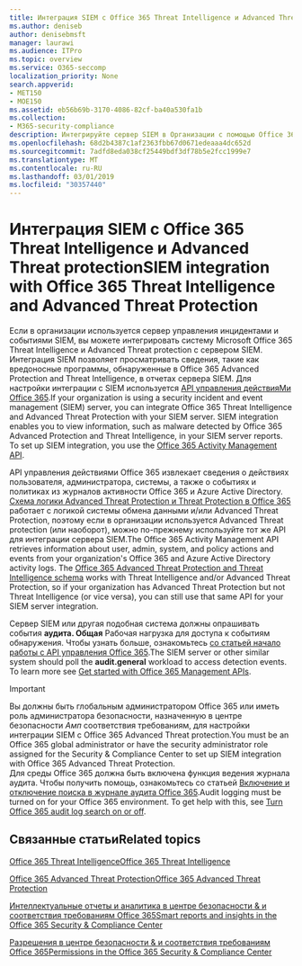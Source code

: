 ```yaml
---
title: Интеграция SIEM с Office 365 Threat Intelligence и Advanced Threat protection
ms.author: deniseb
author: denisebmsft
manager: laurawi
ms.audience: ITPro
ms.topic: overview
ms.service: O365-seccomp
localization_priority: None
search.appverid:
- MET150
- MOE150
ms.assetid: eb56b69b-3170-4086-82cf-ba40a530fa1b
ms.collection:
- M365-security-compliance
description: Интегрируйте сервер SIEM в Организации с помощью Office 365 Threat Intelligence и Advanced Threat protection с помощью API управления действиями Office 365.
ms.openlocfilehash: 68d2b4387c1af2363fbb67d0671edeaaa4dc652d
ms.sourcegitcommit: 7adfd8eda038cf25449bdf3df78b5e2fcc1999e7
ms.translationtype: MT
ms.contentlocale: ru-RU
ms.lasthandoff: 03/01/2019
ms.locfileid: "30357440"
---
```

# <a name="siem-integration-with-office-365-threat-intelligence-and-advanced-threat-protection"></a><span data-ttu-id="d2251-103">Интеграция SIEM с Office 365 Threat Intelligence и Advanced Threat protection</span><span class="sxs-lookup"><span data-stu-id="d2251-103">SIEM integration with Office 365 Threat Intelligence and Advanced Threat Protection</span></span>

<span data-ttu-id="d2251-p101">Если в организации используется сервер управления инцидентами и событиями SIEM, вы можете интегрировать систему Microsoft Office 365 Threat Intelligence и Advanced Threat protection с сервером SIEM. Интеграция SIEM позволяет просматривать сведения, такие как вредоносные программы, обнаруженные в Office 365 Advanced Protection and Threat Intelligence, в отчетах сервера SIEM. Для настройки интеграции с SIEM используется [API управления действияМи Office 365](https://docs.microsoft.com/office/office-365-management-api/office-365-management-activity-api-reference).</span><span class="sxs-lookup"><span data-stu-id="d2251-p101">If your organization is using a security incident and event management (SIEM) server, you can integrate Office 365 Threat Intelligence and Advanced Threat Protection with your SIEM server. SIEM integration enables you to view information, such as malware detected by Office 365 Advanced Protection and Threat Intelligence, in your SIEM server reports. To set up SIEM integration, you use the [Office 365 Activity Management API](https://docs.microsoft.com/office/office-365-management-api/office-365-management-activity-api-reference).</span></span> 

<span data-ttu-id="d2251-p102">API управления действиями Office 365 извлекает сведения о действиях пользователя, администратора, системы, а также о событиях и политиках из журналов активности Office 365 и Azure Active Directory. [Схема логики Advanced Threat Protection и Threat Protection в Office 365](https://docs.microsoft.com/office/office-365-management-api/office-365-management-activity-api-schema#office-365-advanced-threat-protection-and-threat-intelligence-schema) работает с логикой системы обмена данными и/или Advanced Threat Protection, поэтому если в организации используется Advanced Threat protection (или наоборот), можно по-прежнему используйте тот же API для интеграции сервера SIEM.</span><span class="sxs-lookup"><span data-stu-id="d2251-p102">The Office 365 Activity Management API retrieves information about user, admin, system, and policy actions and events from your organization's Office 365 and Azure Active Directory activity logs. The [Office 365 Advanced Threat Protection and Threat Intelligence schema](https://docs.microsoft.com/office/office-365-management-api/office-365-management-activity-api-schema#office-365-advanced-threat-protection-and-threat-intelligence-schema) works with Threat Intelligence and/or Advanced Threat Protection, so if your organization has Advanced Threat Protection but not Threat Intelligence (or vice versa), you can still use that same API for your SIEM server integration.</span></span> 

<span data-ttu-id="d2251-p103">Сервер SIEM или другая подобная система должны опрашивать события **аудита. Общая** Рабочая нагрузка для доступа к событиям обнаружения. Чтобы узнать больше, ознакомьтесь [со статьей начало работы с API управления Office 365](https://docs.microsoft.com/office/office-365-management-api/get-started-with-office-365-management-apis).</span><span class="sxs-lookup"><span data-stu-id="d2251-p103">The SIEM server or other similar system should poll the **audit.general** workload to access detection events. To learn more see [Get started with Office 365 Management APIs](https://docs.microsoft.com/office/office-365-management-api/get-started-with-office-365-management-apis).</span></span> 

> [!IMPORTANT]
> <span data-ttu-id="d2251-111">Вы должны быть глобальным администратором Office 365 или иметь роль администратора безопасности, назначенную в центре безопасности _Амп_ соответствия требованиям, для настройки интеграции SIEM с Office 365 Advanced Threat protection.</span><span class="sxs-lookup"><span data-stu-id="d2251-111">You must be an Office 365 global administrator or have the security administrator role assigned for the Security & Compliance Center to set up SIEM integration with Office 365 Advanced Threat Protection.</span></span><br/><span data-ttu-id="d2251-p104">Для среды Office 365 должна быть включена функция ведения журнала аудита. Чтобы получить помощь, ознакомьтесь со статьей [Включение и отключение поиска в журнале аудита Office 365](turn-audit-log-search-on-or-off.md).</span><span class="sxs-lookup"><span data-stu-id="d2251-p104">Audit logging must be turned on for your Office 365 environment. To get help with this, see [Turn Office 365 audit log search on or off](turn-audit-log-search-on-or-off.md).</span></span>

## <a name="related-topics"></a><span data-ttu-id="d2251-114">Связанные статьи</span><span class="sxs-lookup"><span data-stu-id="d2251-114">Related topics</span></span>

[<span data-ttu-id="d2251-115">Office 365 Threat Intelligence</span><span class="sxs-lookup"><span data-stu-id="d2251-115">Office 365 Threat Intelligence</span></span>](office-365-ti.md)

[<span data-ttu-id="d2251-116">Office 365 Advanced Threat Protection</span><span class="sxs-lookup"><span data-stu-id="d2251-116">Office 365 Advanced Threat Protection</span></span>](office-365-atp.md)

[<span data-ttu-id="d2251-117">Интеллектуальные отчеты и аналитика в центре безопасности &amp; и соответствия требованиям Office 365</span><span class="sxs-lookup"><span data-stu-id="d2251-117">Smart reports and insights in the Office 365 Security &amp; Compliance Center</span></span>](reports-and-insights-in-security-and-compliance.md)
  
[<span data-ttu-id="d2251-118">Разрешения в центре безопасности &amp; и соответствия требованиям Office 365</span><span class="sxs-lookup"><span data-stu-id="d2251-118">Permissions in the Office 365 Security &amp; Compliance Center</span></span>](permissions-in-the-security-and-compliance-center.md)
  


